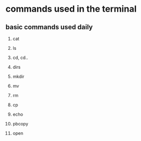 # commands used in the terminal
## basic commands used daily 

1. cat

2. ls

3. cd,  cd..

4. dirs

5. mkdir

6. mv

7. rm

8. cp

9. echo

10. pbcopy

11. open
